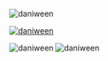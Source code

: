 <p align="left"> <img src="https://komarev.com/ghpvc/?username=daniween&label=Profile%20views&color=0e75b6&style=flat" alt="daniween" /> </p>

<p align="left"> <a href="https://github.com/ryo-ma/github-profile-trophy"><img src="https://github-profile-trophy.vercel.app/?username=daniween&theme=chalk" alt="daniween" /></a> </p>

<img align="left" src="https://github-readme-stats.vercel.app/api/top-langs?username=daniween&show_icons=true&locale=fr&layout=compact" alt="daniween" />

<img align="center" src="https://github-readme-stats.vercel.app/api?username=daniween&show_icons=true&locale=fr" alt="daniween" />
